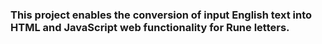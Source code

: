 ### This project enables the conversion of input English text into HTML and JavaScript web functionality for Rune letters.
